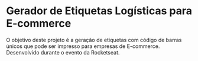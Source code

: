 # Gerador de Etiquetas Logísticas para E-commerce
O objetivo deste projeto é a geração de etiquetas com código de barras únicos que pode ser impresso para empresas de E-commerce. Desenvolvido durante o evento da Rocketseat.
